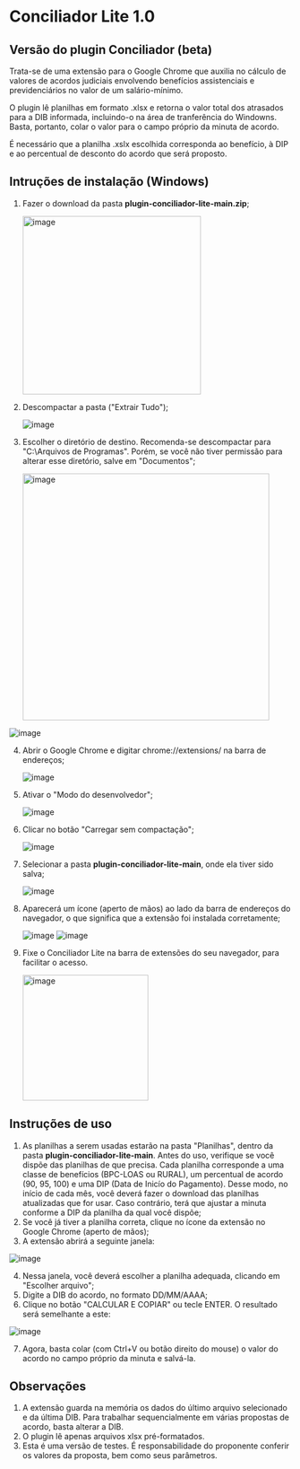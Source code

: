 # Conciliador Lite 1.0
 
## Versão do plugin Conciliador (beta)

Trata-se de uma extensão para o Google Chrome que auxilia no cálculo de valores de acordos judiciais envolvendo benefícios assistenciais e previdenciários no valor de um salário-mínimo.

O plugin lê planilhas em formato .xlsx e retorna o valor total dos atrasados para a DIB informada, incluindo-o na área de tranferência do Windowns. Basta, portanto, colar o valor para o campo próprio da minuta de acordo.

É necessário que a planilha .xslx escolhida corresponda ao benefício, à DIP e ao percentual de desconto do acordo que será proposto.

## Intruções de instalação (Windows)

1. Fazer o download da pasta **plugin-conciliador-lite-main.zip**;

   <img width="318" alt="image" src="https://github.com/jusmendonca/plugin-conciliador-lite/assets/132851772/264379e4-c7e3-4be5-a3a1-dba3c6d7225b">

2. Descompactar a pasta ("Extrair Tudo");

   ![image](https://github.com/jusmendonca/plugin-conciliador-lite/assets/132851772/00b5053c-aecd-4bf4-b1bd-3d6f35dff1dc)
   
3. Escolher o diretório de destino. Recomenda-se descompactar para "C:\Arquivos de Programas". Porém, se você não tiver permissão para alterar esse diretório, salve em "Documentos";

   <img width="440" alt="image" src="https://github.com/jusmendonca/plugin-conciliador-lite/assets/132851772/c00428d7-ee41-40ca-9516-baf6271d94be">
   
  ![image](https://github.com/jusmendonca/plugin-conciliador-lite/assets/132851772/f3d1ec18-226a-440c-9090-ce49c0bf41e2)

4. Abrir o Google Chrome e digitar chrome://extensions/ na barra de endereços;

   ![image](https://github.com/jusmendonca/plugin-conciliador-lite/assets/132851772/2d4d2433-9e81-4324-8641-174159e0f1f8)

5. Ativar o "Modo do desenvolvedor";
   
   ![image](https://github.com/jusmendonca/plugin-conciliador-lite/assets/132851772/d050efcd-7c00-49a6-8d14-92fbbc1676f7)

6. Clicar no botão "Carregar sem compactação";

    ![image](https://github.com/jusmendonca/plugin-conciliador-lite/assets/132851772/ec84741c-4298-4216-afb8-a7e0ea5f017f)

7. Selecionar a pasta **plugin-conciliador-lite-main**, onde ela tiver sido salva;

   ![image](https://github.com/jusmendonca/plugin-conciliador-lite/assets/132851772/e8e46739-46ee-4e99-9794-49e275b4630f)

8. Aparecerá um ícone (aperto de mãos) ao lado da barra de endereços do navegador, o que significa que a extensão foi instalada corretamente;

    ![image](https://github.com/jusmendonca/plugin-conciliador-lite/assets/132851772/e8f14997-8608-452a-90b7-76378df39114)
    ![image](https://github.com/jusmendonca/plugin-conciliador-lite/assets/132851772/72a56062-8abc-4b25-bf94-9376ca386889)

9. Fixe o Conciliador Lite na barra de extensões do seu navegador, para facilitar o acesso.

    <img width="224" alt="image" src="https://github.com/jusmendonca/plugin-conciliador-lite/assets/132851772/c18092c3-bdb8-4f32-b9ca-2f19104576a1">

## Instruções de uso

1. As planilhas a serem usadas estarão na pasta "Planilhas", dentro da pasta **plugin-conciliador-lite-main**. Antes do uso, verifique se você dispõe das planilhas de que precisa. Cada planilha corresponde a uma classe de benefícios (BPC-LOAS ou RURAL), um percentual de acordo (90, 95, 100) e uma DIP (Data de Inicío do Pagamento). Desse modo, no início de cada mês, você deverá fazer o download das planilhas atualizadas que for usar. Caso contrário, terá que ajustar a minuta conforme a DIP da planilha da qual você dispõe;
2. Se você já tiver a planilha correta, clique no ícone da extensão no Google Chrome (aperto de mãos);
3. A extensão abrirá a seguinte janela:

![image](https://github.com/jusmendonca/plugin-conciliador-lite/assets/132851772/142ab693-93a0-4057-b804-306e3b8d8226)

4. Nessa janela, você deverá escolher a planilha adequada, clicando em "Escolher arquivo";
5. Digite a DIB do acordo, no formato DD/MM/AAAA;
6. Clique no botão "CALCULAR E COPIAR" ou tecle ENTER. O resultado será semelhante a este:

![image](https://github.com/jusmendonca/plugin-conciliador-lite/assets/132851772/90155799-6548-41b4-b306-932954ce3c74)

7. Agora, basta colar (com Ctrl+V ou botão direito do mouse) o valor do acordo no campo próprio da minuta e salvá-la.

## Observações

1. A extensão guarda na memória os dados do último arquivo selecionado e da última DIB. Para trabalhar sequencialmente em várias propostas de acordo, basta alterar a DIB.
2. O plugin lê apenas arquivos xlsx pré-formatados.
3. Esta é uma versão de testes. É responsabilidade do proponente conferir os valores da proposta, bem como seus parâmetros.

